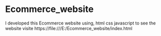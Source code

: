 # Ecommerce_website
I developed this Ecommerce website using, html  css  javascript  to see the website visite  https://file:///E:/Ecommerce_website/index.html

